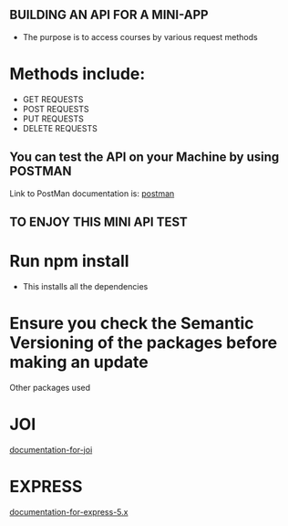 ## BUILDING AN API FOR A MINI-APP
- The purpose is to access courses by various request methods
# Methods include:
 - GET REQUESTS
 - POST REQUESTS
 - PUT REQUESTS
 - DELETE REQUESTS

## You can test the API on your Machine by using POSTMAN
Link to PostMan documentation is:
[postman](https://learning.postman.com/docs/publishing-your-api/documenting-your-api/)

## TO ENJOY THIS MINI API TEST
# Run npm install
- This installs all the dependencies

# Ensure you check the Semantic Versioning of the packages before making an update

Other packages used
# JOI
[documentation-for-joi](https://hapi.dev/module/joi/#usage)
# EXPRESS
[documentation-for-express-5.x](http://expressjs.com/en/5x/api.html)